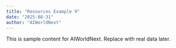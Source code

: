 ```yaml
---
title: "Resources Example 9"
date: "2025-08-31"
author: "AIWorldNext"
---
```

This is sample content for AIWorldNext. Replace with real data later.

